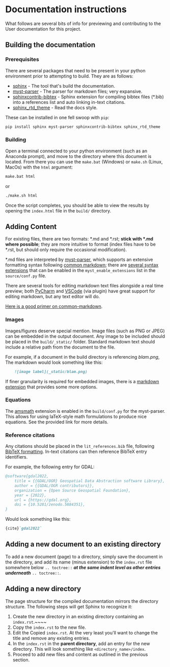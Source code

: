Documentation instructions
==========================

What follows are several bits of info for previewing and contributing to the User documentation for this project.


Building the documentation
--------------------------


### Prerequisites

There are several packages that need to be present in your python environment prior to attempting to build. They are as 
follows:

* [sphinx][1] - The tool that's build the documentation.
* [myst-parser][2] - The parser for markdown files; very expansive.
* [sphinxcontrib-bibtex][3] - Sphinx extension for compiling bibtex files (*.bib) into a references list and auto 
                              linking in-text citations.
* [sphinx_rtd_theme][4] - Read the docs style.

These can be installed in one fell swoop with `pip`:

```sh
pip install sphinx myst-parser sphinxcontrib-bibtex sphinx_rtd_theme
```


### Building

Open a terminal connected to your python environment (such as an Anaconda prompt), and move to the directory where this 
document is located. From there you can use the `make.bat` (Windows) or `make.sh` (Linux, MacOs) with the `html` 
argument:

```sh
make.bat html
```

or

```sh
./make.sh html
```

Once the script completes, you should be able to view the results by opening the `index.html` file in the `build/` 
directory.


Adding Content
--------------

For existing files, there are two formats: *.md and *.rst; **stick with \*.md where possible**; they are more 
intuitive to format (index files have to be *.rst, but should only require the occasional modification). 

*.md files are interpreted by [myst-parser][2], which supports an extensive formatting syntax following 
[common markdown][5]; there are [several syntax extensions][6] that can be enabled in the `myst_enable_extensions` list
in the `source/conf.py` file.

There are several tools for editing markdown text files alongside a real time preview; both [PyCharm][7] and [VSCode][8] 
(via plugin) have great support for editing markdown, but any text editor will do.

[Here is a good primer on common-markdown][10].


### Images

Images/figures deserve special mention. Image files (such as PNG or JPEG) can be embedded in the output document. Any 
image to be included should be placed in the `build/_static/` folder. Standard markdown text should include a relative
path from the document to the file.

For example, if a document in the build directory is referencing _blam.png_, The markdown would look something like 
this:

```markdown
    ![image label](_static/blam.png)
```

If finer granularity is required for embedded images, there is a [markdown extension][6] that provides some more 
options.


### Equations

The [amsmath][9] extension is enabled in the `build/conf.py` for the myst-parser. This allows for using laTeX-style
math formulations to produce nice equations. See the provided link for more details.


### Reference citations

Any citations should be placed in the `lit_references.bib` file, following [BibTeX formatting][11]. 
In-text citations can then reference BibTeX entry identifiers.

For example, the following entry for GDAL:

```bibtex
@software{gdal2022,
    title = {{GDAL/OGR} Geospatial Data Abstraction software Library},
    author = {{GDAL/OGR contributors}},
    organization = {Open Source Geospatial Foundation},
    year = {2022},
    url = {https://gdal.org},
    doi = {10.5281/zenodo.5884351},
}
```

Would look something like this:

```markdown
{cite}`gdal2022`
```


Adding a new document to an existing directory
----------------------------------------------

To add a new document (page) to a directory, simply save the document in the directory, and add its name (minus 
extension) to the `index.rst` file somewhere below `.. toctree::` ***at the same indent level as other entries 
underneath*** `.. toctree::`.


Adding a new directory
----------------------

The page structure for the compiled documentation mirrors the directory structure. The following steps will get Sphinx
to recognize it:

1. Create the new directory in an existing directory containing an `index.rst`.~~~~
2. Copy the `index.rst` to the new file.
3. Edit the Copied `index.rst`. At the very least you'll want to change the title and remove any existing entries.
4. In the `index.rst` in the **parent directory**, add an entry for the new directory. This will look something like
   `<directory_name>/index`.
5. Proceed to add new files and content as outlined in the previous section.





[1]: https://www.sphinx-doc.org/en/master/
[2]: https://myst-parser.readthedocs.io/en/latest/
[3]: https://sphinxcontrib-bibtex.readthedocs.io/en/latest/quickstart.html
[4]: https://sphinx-rtd-theme.readthedocs.io/en/stable/
[5]: https://myst-parser.readthedocs.io/en/latest/syntax/syntax.html#syntax-core
[6]: https://myst-parser.readthedocs.io/en/latest/syntax/optional.html
[7]: https://www.jetbrains.com/pycharm/
[8]: https://code.visualstudio.com/
[9]: https://myst-parser.readthedocs.io/en/latest/syntax/optional.html#syntax-amsmath
[10]: https://www.markdownguide.org/basic-syntax/
[11]: https://www.bibtex.com/g/bibtex-format/